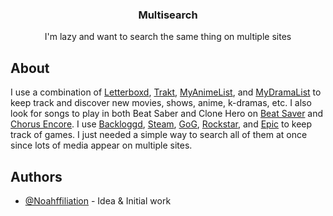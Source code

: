 <h3 align="center">Multisearch</h3>

<p align="center">I'm lazy and want to search the same thing on multiple sites</p>

## About <a name = "about"></a>
I use a combination of [Letterboxd](https://letterboxd.com/), [Trakt](https://trakt.tv), [MyAnimeList](https://myanimelist.net/), and [MyDramaList](https://mydramalist.com/) to keep track and discover new movies, shows, anime, k-dramas, etc. I also look for songs to play in both Beat Saber and Clone Hero on [Beat Saver](https://bsaber.com) and [Chorus Encore](https://www.enchor.us). I use [Backloggd](https://www.backloggd.com), [Steam](https://store.steampowered.com), [GoG](https://www.gog.com), [Rockstar](https://store.rockstargames.com), and [Epic](https://store.epicgames.com) to keep track of games. I just needed a simple way to search all of them at once since lots of media appear on multiple sites.

## Authors <a name = "authors"></a>
- [@Noahffiliation](https://github.com/Noahffiliation) - Idea & Initial work
